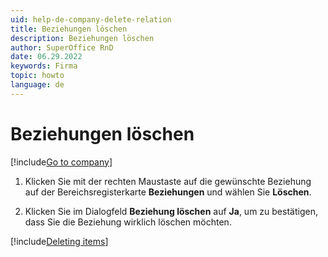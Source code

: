 ```yaml
---
uid: help-de-company-delete-relation
title: Beziehungen löschen
description: Beziehungen löschen
author: SuperOffice RnD
date: 06.29.2022
keywords: Firma
topic: howto
language: de
---
```


# Beziehungen löschen

[!include[Go to company](../../learn/includes/goto-company.md)]

1. Klicken Sie mit der rechten Maustaste auf die gewünschte Beziehung auf der Bereichsregisterkarte **Beziehungen** und wählen Sie **Löschen**.

1. Klicken Sie im Dialogfeld **Beziehung löschen** auf **Ja**, um zu bestätigen, dass Sie die Beziehung wirklich löschen möchten.

[!include[Deleting items](../../learn/includes/tip-deletion.md)]

<!-- Referenced links -->

<!-- Referenced images -->
